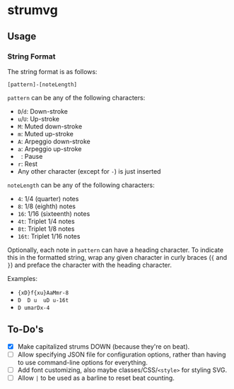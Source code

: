 # strumvg

## Usage

### String Format

The string format is as follows:

`[pattern]-[noteLength]`

`pattern` can be any of the following characters:

- `D`/`d`: Down-stroke
- `u`/`U`: Up-stroke
- `M`: Muted down-stroke
- `m`: Muted up-stroke
- `A`: Arpeggio down-stroke
- `a`: Arpeggio up-stroke
- <code>&nbsp;</code>: Pause
- `r`: Rest
- Any other character (except for `-`) is just inserted

`noteLength` can be any of the following characters:

- `4`: 1/4 (quarter) notes
- `8`: 1/8 (eighth) notes
- `16`: 1/16 (sixteenth) notes
- `4t`: Triplet 1/4 notes
- `8t`: Triplet 1/8 notes
- `16t`: Triplet 1/16 notes

Optionally, each note in `pattern` can have a heading character. To indicate this in the formatted string, wrap any given character in curly braces (`{` and `}`) and preface the character with the heading character.

Examples:

- `{xD}f{xu}AaMmr-8`
- `D  D u  uD u-16t`
- `D umarDx-4`

## To-Do's

- [x] Make capitalized strums DOWN (because they're on beat).
- [ ] Allow specifying JSON file for configuration options, rather than having to use command-line options for everything.   
- [ ] Add font customizing, also maybe classes/CSS/`<style>` for styling SVG.
- [ ] Allow `|` to be used as a barline to reset beat counting.
